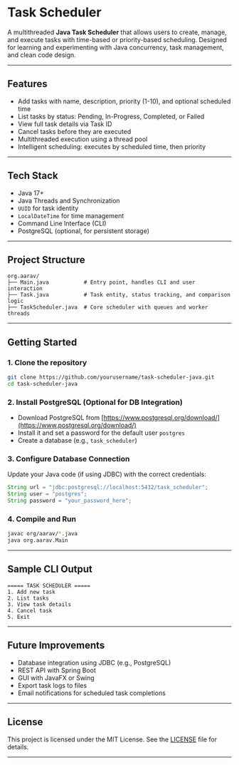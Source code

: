 # Task Scheduler 

A multithreaded **Java Task Scheduler** that allows users to create, manage, and execute tasks with time-based or priority-based scheduling. Designed for learning and experimenting with Java concurrency, task management, and clean code design.

---

##  Features

- Add tasks with name, description, priority (1-10), and optional scheduled time
- List tasks by status: Pending, In-Progress, Completed, or Failed
- View full task details via Task ID
- Cancel tasks before they are executed
- Multithreaded execution using a thread pool
- Intelligent scheduling: executes by scheduled time, then priority

---

## Tech Stack

- Java 17+
- Java Threads and Synchronization
- `UUID` for task identity
- `LocalDateTime` for time management
- Command Line Interface (CLI)
- PostgreSQL (optional, for persistent storage)

---

## Project Structure

```
org.aarav/
├── Main.java           # Entry point, handles CLI and user interaction
├── Task.java           # Task entity, status tracking, and comparison logic
├── TaskScheduler.java  # Core scheduler with queues and worker threads
```

---

##  Getting Started

### 1. Clone the repository
```bash
git clone https://github.com/yourusername/task-scheduler-java.git
cd task-scheduler-java
```

### 2. Install PostgreSQL (Optional for DB Integration)
- Download PostgreSQL from [https://www.postgresql.org/download/](https://www.postgresql.org/download/)
- Install it and set a password for the default user `postgres`
- Create a database (e.g., `task_scheduler`)

### 3. Configure Database Connection
Update your Java code (if using JDBC) with the correct credentials:
```java
String url = "jdbc:postgresql://localhost:5432/task_scheduler";
String user = "postgres";
String password = "your_password_here";
```

### 4. Compile and Run
```bash
javac org/aarav/*.java
java org.aarav.Main
```

---

##  Sample CLI Output
```
===== TASK SCHEDULER =====
1. Add new task
2. List tasks
3. View task details
4. Cancel task
5. Exit
```

---

##  Future Improvements

- Database integration using JDBC (e.g., PostgreSQL)
- REST API with Spring Boot
- GUI with JavaFX or Swing
- Export task logs to files
- Email notifications for scheduled task completions

---

## License

This project is licensed under the MIT License. See the [LICENSE](LICENSE) file for details.

---

